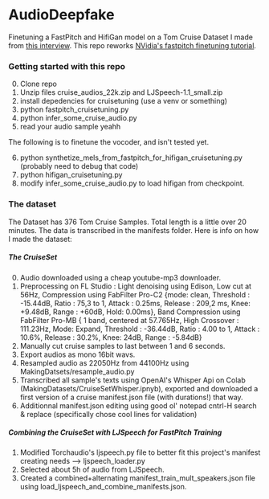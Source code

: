 # AudioDeepfake
Finetuning a FastPitch and HifiGan model on a Tom Cruise Dataset I made from [this interview](https://www.youtube.com/watch?v=P_1TZ4gYA2s).
This repo reworks [NVidia's fastpitch finetuning tutorial](https://github.com/NVIDIA/NeMo/blob/main/tutorials/tts/FastPitch_Finetuning.ipynb).

### Getting started with this repo

0. Clone repo
1. Unzip files cruise_audios_22k.zip and LJSpeech-1.1_small.zip
2. install depedencies for cruisetuning (use a venv or something) 
3. python fastpitch_cruisetuning.py
4. python infer_some_cruise_audio.py
5. read your audio sample yeahh

The following is to finetune the vocoder, and isn't tested yet.

6. python synthetize_mels_from_fastpitch_for_hifigan_cruisetuning.py (probably need to debug that code)
7. python hifigan_cruisetuning.py
8. modify infer_some_cruise_audio.py to load hifigan from checkpoint.

### The dataset

The Dataset has 376 Tom Cruise Samples. Total length is a little over 20 minutes. The data is transcribed in the manifests folder. Here is info on how I made the dataset:

##### The CruiseSet

0. Audio downloaded using a cheap youtube-mp3 downloader.
1. Preprocessing on FL Studio : Light denoising using Edison, Low cut at 56Hz, Compression using FabFilter Pro-C2 {mode: clean, Threshold : -15.44dB, Ratio : 75,3 to 1, Attack : 0.25ms, Release : 209,2 ms, Knee: +9.48dB, Range : +60dB, Hold: 0.00ms}, Band Compression using FabFilter Pro-MB { 1 band, centered at 57.765Hz, High Crossover : 111.23Hz, Mode: Expand, Threshold : -36.44dB, Ratio : 4.00 to 1, Attack : 10.6%, Release : 30.2%, Knee: 24dB, Range : -5.84dB}
2. Manually cut cruise samples to last between 1 and 6 seconds.
3. Export audios as mono 16bit wavs.
4. Resampled audio as 22050Hz from 44100Hz using MakingDatsets/resample_audio.py
5. Transcribed all sample's texts using OpenAI's Whisper Api on Colab (MakingDatasets/CruiseSetWhisper.ipnyb), exported and downloaded a first version of a cruise manifest.json file (with durations!) that way.
6. Additionnal manifest.json editing using good ol' notepad cntrl-H search & replace (specifically chose cool lines for validation)

##### Combining the CruiseSet with LJSpeech for FastPitch Training

1. Modified Torchaudio's ljspeech.py file to better fit this project's manifest creating needs --> ljspeech_loader.py
2. Selected about 5h of audio from LJSpeech.
3. Created a combined+alternating manifest_train_mult_speakers.json file using load_ljspeech_and_combine_manifests.json.
